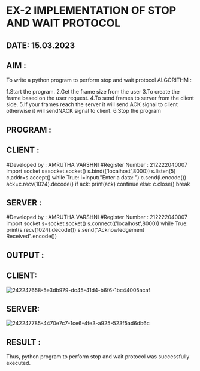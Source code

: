 # EX-2 IMPLEMENTATION OF STOP AND WAIT PROTOCOL

## DATE: 15.03.2023

## AIM :
To write a python program to perform stop and wait protocol
ALGORITHM :

1.Start the program. 
2.Get the frame size from the user
3.To create the frame based on the user request. 
4.To send frames to server from the client side.
5.If your frames reach the server it will send ACK signal to client otherwise it will sendNACK signal to client. 
6.Stop the program
## PROGRAM :
## CLIENT :
#Developed by : AMRUTHA VARSHNI
#Register Number : 212222040007
import socket
s=socket.socket()
s.bind(('localhost',8000))
s.listen(5)
c,addr=s.accept()
while True:
 i=input("Enter a data: ")
 c.send(i.encode())
 ack=c.recv(1024).decode()
 if ack:
 print(ack)
 continue
 else:
 c.close()
 break
## SERVER :
#Developed by : AMRUTHA VARSHNI
#Register Number : 212222040007
import socket
s=socket.socket()
s.connect(('localhost',8000))
while True:
 print(s.recv(1024).decode())
 s.send("Acknowledgement Received".encode())

## OUTPUT :
## CLIENT:
![242247658-5e3db979-dc45-41d4-b6f6-1bc44005acaf](https://github.com/Amruthavarshnibs/EX-2/assets/119103704/f1834824-b896-4f5b-8a43-6560a89d6674)
## SERVER:
![242247785-4470e7c7-1ce6-4fe3-a925-523f5ad6db6c](https://github.com/Amruthavarshnibs/EX-2/assets/119103704/bee5064b-51f3-45db-8a02-8e1235c50029)



## RESULT :

Thus, python program to perform stop and wait protocol was successfully executed.

